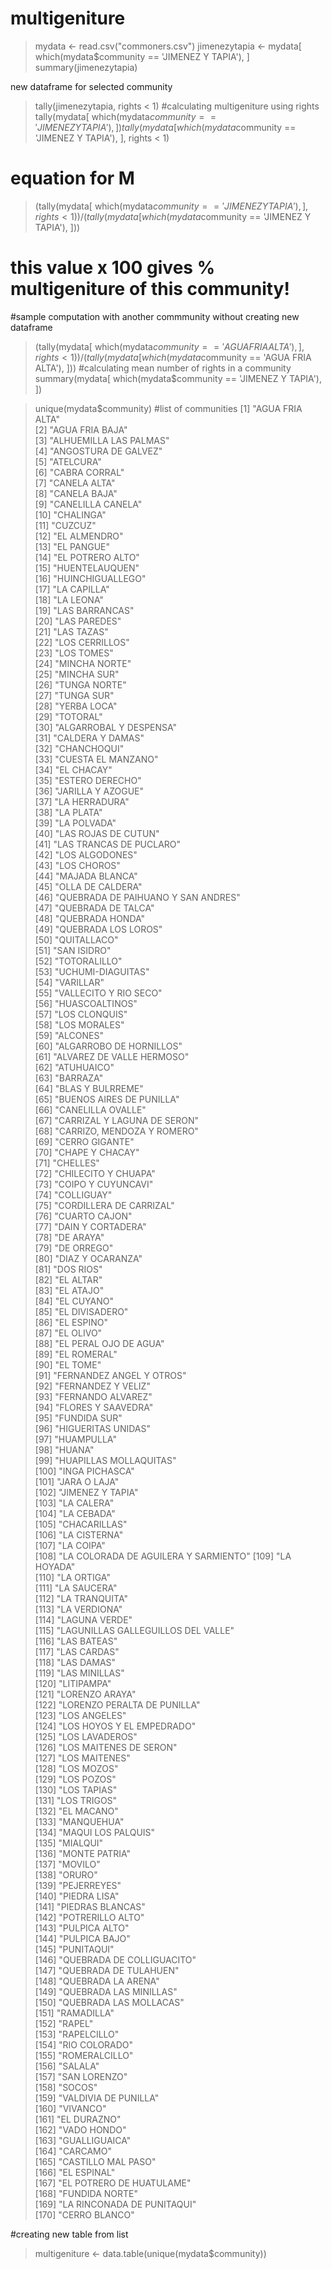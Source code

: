 # multigeniture

> mydata <- read.csv("commoners.csv")
> jimenezytapia <- mydata[ which(mydata$community == 'JIMENEZ Y TAPIA'), ]
> summary(jimenezytapia)  

new dataframe for selected community
> tally(jimenezytapia, rights < 1) 
#calculating multigeniture using rights 
> tally(mydata[ which(mydata$community == 'JIMENEZ Y TAPIA'), ])
> tally(mydata[ which(mydata$community == 'JIMENEZ Y TAPIA'), ], rights < 1)

# equation for M 
> (tally(mydata[ which(mydata$community == 'JIMENEZ Y TAPIA'), ], rights < 1))/(tally(mydata[ which(mydata$community == 'JIMENEZ Y TAPIA'), ]))
# this value x 100 gives % multigeniture of this community! 

#sample computation with another commmunity without creating new dataframe
> (tally(mydata[ which(mydata$community == 'AGUA FRIA ALTA'), ], rights < 1))/(tally(mydata[ which(mydata$community == 'AGUA FRIA ALTA'), ]))
#calculating mean number of rights in a community
> summary(mydata[ which(mydata$community == 'JIMENEZ Y TAPIA'), ])

> unique(mydata$community)
#list of communities 
[1] "AGUA FRIA ALTA"                     
  [2] "AGUA FRIA BAJA"                     
  [3] "ALHUEMILLA LAS PALMAS"              
  [4] "ANGOSTURA DE GALVEZ"                
  [5] "ATELCURA"                           
  [6] "CABRA CORRAL"                       
  [7] "CANELA ALTA"                        
  [8] "CANELA BAJA"                        
  [9] "CANELILLA CANELA"                   
 [10] "CHALINGA"                           
 [11] "CUZCUZ"                             
 [12] "EL ALMENDRO"                        
 [13] "EL PANGUE"                          
 [14] "EL POTRERO ALTO"                    
 [15] "HUENTELAUQUEN"                      
 [16] "HUINCHIGUALLEGO"                    
 [17] "LA CAPILLA"                         
 [18] "LA LEONA"                           
 [19] "LAS BARRANCAS"                      
 [20] "LAS PAREDES"                        
 [21] "LAS TAZAS"                          
 [22] "LOS CERRILLOS"                      
 [23] "LOS TOMES"                          
 [24] "MINCHA NORTE"                       
 [25] "MINCHA SUR"                         
 [26] "TUNGA NORTE"                        
 [27] "TUNGA SUR"                          
 [28] "YERBA LOCA"                         
 [29] "TOTORAL"                            
 [30] "ALGARROBAL Y DESPENSA"              
 [31] "CALDERA Y DAMAS"                    
 [32] "CHANCHOQUI"                         
 [33] "CUESTA EL MANZANO"                  
 [34] "EL CHACAY"                          
 [35] "ESTERO DERECHO"                     
 [36] "JARILLA Y AZOGUE"                   
 [37] "LA HERRADURA"                       
 [38] "LA PLATA"                           
 [39] "LA POLVADA"                         
 [40] "LAS ROJAS DE CUTUN"                 
 [41] "LAS TRANCAS DE PUCLARO"             
 [42] "LOS ALGODONES"                      
 [43] "LOS CHOROS"                         
 [44] "MAJADA BLANCA"                      
 [45] "OLLA DE CALDERA"                    
 [46] "QUEBRADA DE PAIHUANO Y SAN ANDRES"  
 [47] "QUEBRADA DE TALCA"                  
 [48] "QUEBRADA HONDA"                     
 [49] "QUEBRADA LOS LOROS"                 
 [50] "QUITALLACO"                         
 [51] "SAN ISIDRO"                         
 [52] "TOTORALILLO"                        
 [53] "UCHUMI-DIAGUITAS"                   
 [54] "VARILLAR"                           
 [55] "VALLECITO Y RIO SECO"               
 [56] "HUASCOALTINOS"                      
 [57] "LOS CLONQUIS"                       
 [58] "LOS MORALES"                        
 [59] "ALCONES"                            
 [60] "ALGARROBO DE HORNILLOS"             
 [61] "ALVAREZ DE VALLE HERMOSO"           
 [62] "ATUHUAICO"                          
 [63] "BARRAZA"                            
 [64] "BLAS Y BULRREME"                    
 [65] "BUENOS AIRES DE PUNILLA"            
 [66] "CANELILLA OVALLE"                   
 [67] "CARRIZAL Y LAGUNA DE SERON"         
 [68] "CARRIZO, MENDOZA Y ROMERO"          
 [69] "CERRO GIGANTE"                      
 [70] "CHAPE Y CHACAY"                     
 [71] "CHELLES"                            
 [72] "CHILECITO Y CHUAPA"                 
 [73] "COIPO Y CUYUNCAVI"                  
 [74] "COLLIGUAY"                          
 [75] "CORDILLERA DE CARRIZAL"             
 [76] "CUARTO CAJON"                       
 [77] "DAIN Y CORTADERA"                   
 [78] "DE ARAYA"                           
 [79] "DE ORREGO"                          
 [80] "DIAZ Y OCARANZA"                    
 [81] "DOS RIOS"                           
 [82] "EL ALTAR"                           
 [83] "EL ATAJO"                           
 [84] "EL CUYANO"                          
 [85] "EL DIVISADERO"                      
 [86] "EL ESPINO"                          
 [87] "EL OLIVO"                           
 [88] "EL PERAL OJO DE AGUA"               
 [89] "EL ROMERAL"                         
 [90] "EL TOME"                            
 [91] "FERNANDEZ ANGEL Y OTROS"            
 [92] "FERNANDEZ Y VELIZ"                  
 [93] "FERNANDO ALVAREZ"                   
 [94] "FLORES Y SAAVEDRA"                  
 [95] "FUNDIDA SUR"                        
 [96] "HIGUERITAS UNIDAS"                  
 [97] "HUAMPULLA"                          
 [98] "HUANA"                              
 [99] "HUAPILLAS MOLLAQUITAS"              
[100] "INGA PICHASCA"                      
[101] "JARA O LAJA"                        
[102] "JIMENEZ Y TAPIA"                    
[103] "LA CALERA"                          
[104] "LA CEBADA"                          
[105] "CHACARILLAS"                        
[106] "LA CISTERNA"                        
[107] "LA COIPA"                           
[108] "LA COLORADA DE AGUILERA Y SARMIENTO"
[109] "LA HOYADA"                          
[110] "LA ORTIGA"                          
[111] "LA SAUCERA"                         
[112] "LA TRANQUITA"                       
[113] "LA VERDIONA"                        
[114] "LAGUNA VERDE"                       
[115] "LAGUNILLAS GALLEGUILLOS DEL VALLE"  
[116] "LAS BATEAS"                         
[117] "LAS CARDAS"                         
[118] "LAS DAMAS"                          
[119] "LAS MINILLAS"                       
[120] "LITIPAMPA"                          
[121] "LORENZO ARAYA"                      
[122] "LORENZO PERALTA DE PUNILLA"         
[123] "LOS ANGELES"                        
[124] "LOS HOYOS Y EL EMPEDRADO"           
[125] "LOS LAVADEROS"                      
[126] "LOS MAITENES DE SERON"              
[127] "LOS MAITENES"                       
[128] "LOS MOZOS"                          
[129] "LOS POZOS"                          
[130] "LOS TAPIAS"                         
[131] "LOS TRIGOS"                         
[132] "EL MACANO"                          
[133] "MANQUEHUA"                          
[134] "MAQUI LOS PALQUIS"                  
[135] "MIALQUI"                            
[136] "MONTE PATRIA"                       
[137] "MOVILO"                             
[138] "ORURO"                              
[139] "PEJERREYES"                         
[140] "PIEDRA LISA"                        
[141] "PIEDRAS BLANCAS"                    
[142] "POTRERILLO ALTO"                    
[143] "PULPICA ALTO"                       
[144] "PULPICA BAJO"                       
[145] "PUNITAQUI"                          
[146] "QUEBRADA DE COLLIGUACITO"           
[147] "QUEBRADA DE TULAHUEN"               
[148] "QUEBRADA LA ARENA"                  
[149] "QUEBRADA LAS MINILLAS"              
[150] "QUEBRADA LAS MOLLACAS"              
[151] "RAMADILLA"                          
[152] "RAPEL"                              
[153] "RAPELCILLO"                         
[154] "RIO COLORADO"                       
[155] "ROMERALCILLO"                       
[156] "SALALA"                             
[157] "SAN LORENZO"                        
[158] "SOCOS"                              
[159] "VALDIVIA DE PUNILLA"                
[160] "VIVANCO"                            
[161] "EL DURAZNO"                         
[162] "VADO HONDO"                         
[163] "GUALLIGUAICA"                       
[164] "CARCAMO"                            
[165] "CASTILLO MAL PASO"                  
[166] "EL ESPINAL"                         
[167] "EL POTRERO DE HUATULAME"            
[168] "FUNDIDA NORTE"                      
[169] "LA RINCONADA DE PUNITAQUI"          
[170] "CERRO BLANCO"            

#creating new table from list 
> multigeniture <- data.table(unique(mydata$community))
